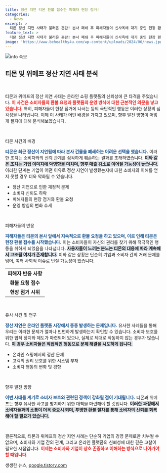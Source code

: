 ```yaml
---
title: 정산 지연 티몬 환불 접수한 피해자 현장 점거!
categories:
  - News
excerpt: >
  티몬 정산 지연 사태가 불러온 혼란! 본사 폐쇄 후 피해자들이 신사옥에 대기 중인 현장 환불 접수, 과연 어떤 결말이 기다릴까? 클릭해서 상세히 확인하세요!
feature_text: >
  티몬 정산 지연 사태가 불러온 혼란! 본사 폐쇄 후 피해자들이 신사옥에 대기 중인 현장 환불 접수, 과연 어떤 결말이 기다릴까? 클릭해서 상세히 확인하세요!
image: 'https://www.behealthy4u.com/wp-content/uploads/2024/06/news.jpg'
---
```


<p><img src="https://www.behealthy4u.com/wp-content/uploads/2024/06/news.jpg" alt="info 속보" /></p>

<h2 data-ke-size="size26">티몬 및 위메프 정산 지연 사태 분석</h2>

<p data-ke-size="size16">&nbsp;</p>

<p>티몬과 위메프의 정산 지연 사태는 온라인 쇼핑 플랫폼의 신뢰성에 큰 타격을 주었습니다. <b><span style="color: #ee2323;">이 사건은 소비자들의 환불 요청과 플랫폼의 운영 방식에 대한 근본적인 의문을 낳고 있습니다.</span></b> 특히, 피해자들이 현장 점거에 나서는 등의 극단적인 행동은 이러한 상황의 심각성을 나타냅니다. 이제 이 사태가 어떤 배경을 가지고 있으며, 향후 발전 방향이 어떻게 될지에 대해 분석해보겠습니다.</p>

<p data-ke-size="size16">&nbsp;</p>

<p>티몬 사건의 배경</p>

<p><b><span style="color: #1a5490;">티몬은 최근 정산이 지연됨에 따라 본사 건물을 폐쇄하는 어려운 선택을 했습니다.</span></b> 이러한 조치는 소비자와의 신뢰 관계를 심각하게 훼손하는 결과를 초래하였습니다. <b><span style="background-color: #21538527;">이와 같은 조치는 기업 이미지에 악영향을 미치며, 향후 매출 감소로 이어질 가능성이 높습니다.</span></b> 이러한 단계는 기업이 어떤 이유로 정산 지연이 발생했는지에 대한 소비자의 이해를 얻지 못할 경우 더욱 악화될 수 있습니다.</p>

<ul>
<li>정산 지연으로 인한 재정적 문제</li>
<li>소비자 신뢰도 하락</li>
<li>피해자들의 현장 점거와 환불 요청</li>
<li>운영 방침의 변화 추세</li>
</ul>

<p data-ke-size="size16">&nbsp;</p>

<p>피해자들의 반응</p>

<p><b><span style="color: #1a5490;">피해자들은 티몬의 본사 앞에서 지속적으로 환불 요청을 하고 있으며, 이로 인해 티몬은 현장 환불 접수를 시작했습니다.</span></b> 이는 소비자들이 자신의 권리를 찾기 위해 적극적인 행동을 취하게 되었음을 나타냅니다. <b><span style="background-color: #21538527;">사용자들이 느끼는 분노는 티몬의 대응에 따라 계속해서 고조될 여지가 존재합니다.</span></b> 이와 같은 상황은 단순히 기업과 소비자 간의 거래 문제를 넘어, 여러 사회적 이슈로 번질 가능성이 있습니다.</p>

<table>
<tr>
<td style="text-align: center; height: 17px;"><b>피해자 반응 사항</b></td>
</tr>
<tr>
<td style="text-align: center; height: 17px;"><b>환불 요청 접수</b></td>
</tr>
<tr>
<td style="text-align: center; height: 17px;"><b>현장 점거 시위</b></td>
</tr>
</table>

<p data-ke-size="size16">&nbsp;</p>

<p>유사 사건 및 연구</p>

<p><b><span style="color: #1a5490;">정산 지연은 온라인 플랫폼 시장에서 종종 발생하는 문제입니다.</span></b> 유사한 사례들을 통해 우리는 이러한 문제가 얼마나 빈번하게 발생하는지 확인할 수 있습니다. 소비자 보호를 위한 법적 장치와 제도가 마련되어 있으나, 실제로 제대로 작동하지 않는 경우가 많습니다. <b><span style="background-color: #21538527;">이 경우 소비자들은 직접적인 행동으로 문제 해결을 시도하게 됩니다.</span></b></p>

<ul>
<li>온라인 쇼핑에서의 정산 문제</li>
<li>고객의 권리 보호를 위한 시스템 부재</li>
<li>소비자 행동의 변화 및 경향</li>
</ul>

<p data-ke-size="size16">&nbsp;</p>

<p>향후 발전 방향</p>

<p><b><span style="color: #1a5490;">이번 사태를 계기로 소비자 보호와 관련된 정책이 강화될 점이 기대됩니다.</span></b> 티몬과 위메프는 향후 유사한 사고를 방지하기 위한 대책을 마련해야 할 것입니다. <b><span style="background-color: #21538527;">이러한 과정에서 소비자들과의 소통이 더욱 중요시 되며, 투명한 환불 절차를 통해 소비자의 신뢰를 회복해야 할 필요가 있습니다.</span></b></p>

<p data-ke-size="size16">&nbsp;</p>

<p>결론적으로, 티몬과 위메프의 정산 지연 사례는 단순히 기업의 경영 문제로만 치부될 수 없으며, 소비자와 기업 간의 관계, 그리고 온라인 플랫폼의 신뢰성에 대한 깊은 고찰이 필요한 시점입니다. <b><span style="color: #ee2323;">이제는 소비자와 기업이 상호 존중하고 이해하는 방식으로 나아가야 할 때입니다.</span></b></p>
생생한 뉴스, <a href="https://qoogle.tistory.com" rel="dofollow">qoogle.tistory.com</a>


